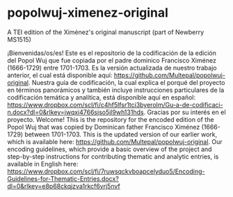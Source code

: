 # popolwuj-ximenez-original
A TEI edition of the Ximénez's original manuscript (part of Newberry MS1515)

¡Bienvenidas/os/es! Este es el repositorio de la codificación de la edición del Popol Wuj que fue copiada por el padre dominico Francisco Ximénez (1666-1729) entre 1701-1703. Es la versión actualizada de nuestro trabajo anterior, el cual está disponible aquí: https://github.com/Multepal/popolwuj-original. Nuestra guía de codificación, la cual explica el porqué del proyecto en términos panorámicos y también incluye instrucciones particulares de la codificación temática y analítica, está disponible aquí en español: https://www.dropbox.com/scl/fi/c4hf5lfsr1tci3byerolm/Gu-a-de-codificaci-n.docx?dl=0&rlkey=jwqxi4766sjso5jl9wh131hds. Gracias por su interés en el proyecto.
Welcome! This is the repository for the encoded edition of the Popol Wuj that was copied by Dominican father Francisco Ximénez (1666-1729) between 1701-1703. This is the updated version of our earlier work, which is available here: https://github.com/Multepal/popolwuj-original. Our encoding guidelines, which provide a basic overview of the project and step-by-step instructions for contributing thematic and analytic entries, is available in English here: https://www.dropbox.com/scl/fi/7ruwsqckvboapcelyduo5/Encoding-Guidelines-for-Thematic-Entries.docx?dl=0&rlkey=e8p68ckqjzva1rkcf6vrj5nvf
